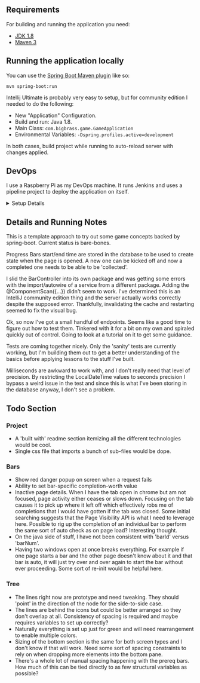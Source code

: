 ## Requirements

For building and running the application you need:

- [JDK 1.8](http://www.oracle.com/technetwork/java/javase/downloads/jdk8-downloads-2133151.html)
- [Maven 3](https://maven.apache.org)

## Running the application locally

You can use the [Spring Boot Maven plugin](https://docs.spring.io/spring-boot/docs/current/reference/html/build-tool-plugins-maven-plugin.html) like so:

```shell
mvn spring-boot:run
```

Intellij Ultimate is probably very easy to setup, but for community edition I needed to do the following:

- New "Application" Configuration.
- Build and run: Java 1.8.
- Main Class: `com.bigbrass.game.GameApplication`
- Environmental Variables: `-Dspring.profiles.active=development`

In both cases, build project while running to auto-reload server with changes applied.

## DevOps

I use a Raspberry Pi as my DevOps machine. It runs Jenkins and uses a pipeline project to deploy the application on itself.

<details>
  <summary>Setup Details</summary>

Using https://raspberrytips.com/install-jenkins-raspberry-pi/ for Jenkins setup on the pi.
- Doing Raspbian Full since I had no option for Lite
- `sudo apt update`
- `sudo apt upgrade`
- `ifconfig` to get ip address.
- opted for openjdk: `sudo apt install openjdk-8-jdk`
  - OS install came with Java 11 installed, so I used `sudo update-alternatives --config java` to select openjdk 8.
- `wget -q -O - https://pkg.jenkins.io/debian/jenkins.io.key | sudo apt-key add -`
- `sudo sh -c 'echo deb https://pkg.jenkins.io/debian-stable binary/ > /etc/apt/sources.list.d/jenkins.list'`
- `sudo apt update`
- `sudo apt install jenkins`
- Access Jenkins at http://<ipaddress>:8080
- `sudo cat /var/lib/jenkins/secrets/initialAdminPassword`
- Initial login, installed suggested plugins

- Installed Maven:
- `sudo wget http://www.mirrorservice.org/sites/ftp.apache.org/maven/maven-3/3.2.5/binaries/apache-maven-3.2.5-bin.tar.gz`
- `cd /opt && sudo tar -xzvf /apache-maven-3.2.5-bin.tar.gz`
- `sudo vi /etc/profile.d/maven.sh` and add the following:
  - `export M2_HOME=/opt/apache-maven-3.2.5`

    `export "PATH=$PATH:$M2_HOME/bin"`
- Corrected JAVA_HOME by modifying `~/.bashrc` and adding the following:
  - `export JAVA_HOME="/usr/lib/jvm/java-8-openjdk-armhf"`

    `export PATH=$PATH:$JAVA_HOME/bin`
- Via Global Tool Configuration, setup Java and Maven.

- Created new Pipeline project. Configured it to poll SCM every three minutes and look for a Jenkinsfile.
- Not having a lot of luck, needed to add jenkins to the sudoers file by way of `sudo visudo`

At this point the Jenkinsfile needed lots of tweaking to work properly. Key points:
- Designation of the tools is required and must match the java/maven Global Tools that were configured. This bypassed consistent issues getting the jenkins user to run basic commands (probably removes the sudo requirement)
- Running the app was tricky due to Jenkins consistent killing of child processes. I used the helpful `at` command to allow this, which needed to be installed.
</details>

## Details and Running Notes

This is a template approach to try out some game concepts backed by spring-boot. Current status is bare-bones.

Progress Bars start/end time are stored in the database to be used to create state when the page is opened. A new one can be kicked off and now a completed one needs to be able to be 'collected'.

I slid the BarController into its own package and was getting some errors with the import/autowire of a service from a different package. Adding the @ComponentScan({...}) didn't seem to work. I've determined this is an IntelliJ community edition thing and the server actually works correctly despite the supposed error. Thankfully, invalidating the cache and restarting seemed to fix the visual bug.

Ok, so now I've got a small handful of endpoints. Seems like a good time to figure out how to test them. Tinkered with it for a bit on my own and spiraled quickly out of control. Going to look at a tutorial on it to get some guidance.

Tests are coming together nicely. Only the 'sanity' tests are currently working, but I'm building them out to get a better understanding of the basics before applying lessons to the stuff I've built.

Milliseconds are awkward to work with, and I don't really need that level of precision. By restricting the LocalDateTime values to seconds precision I bypass a weird issue in the test and since this is what I've been storing in the database anyway, I don't see a problem.

## Todo Section

### Project
- A 'built with' readme section itemizing all the different technologies would be cool.
- Single css file that imports a bunch of sub-files would be dope.

### Bars
- Show red danger popup on screen when a request fails
- Ability to set bar-specific completion-worth value
- Inactive page details. When I have the tab open in chrome but am not focused, page activity either ceases or slows down. Focusing on the tab causes it to pick up where it left off which effectively robs me of completions that I would have gotten if the tab was closed. Some initial searching suggests that the Page Visibility API is what I need to leverage here. Possible to rig up the completion of an individual bar to perform the same sort of auto check as on page load? Interesting thought.
- On the java side of stuff, I have not been consistent with 'barId' versus 'barNum'.
- Having two windows open at once breaks everything. For example if one page starts a bar and the other page doesn't know about it and that bar is auto, it will just try over and over again to start the bar without ever proceeding. Some sort of re-init would be helpful here.

### Tree
- The lines right now are prototype and need tweaking. They should 'point' in the direction of the node for the side-to-side case.
- The lines are behind the icons but could be better arranged so they don't overlap at all. Consistency of spacing is required and maybe requires variables to set up correctly?
- Naturally everything is set up just for green and will need rearrangement to enable multiple colors.
- Sizing of the bottom section is the same for both screen types and I don't know if that will work. Need some sort of spacing constraints to rely on when dropping more elements into the bottom pane.
- There's a whole lot of manual spacing happening with the prereq bars. How much of this can be tied directly to as few structural variables as possible?
